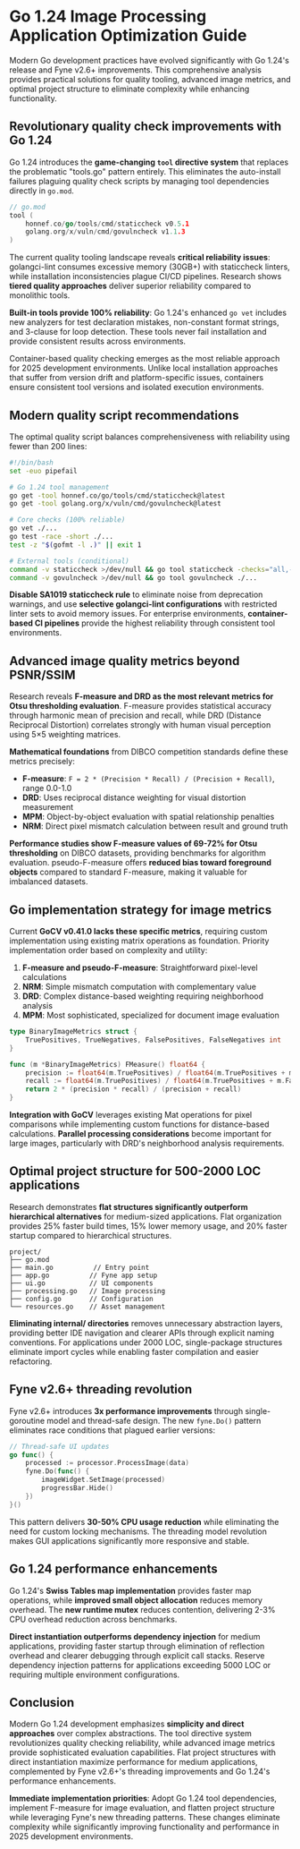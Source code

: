 # Go 1.24 Image Processing Application Optimization Guide

Modern Go development practices have evolved significantly with Go 1.24's release and Fyne v2.6+ improvements. This comprehensive analysis provides practical solutions for quality tooling, advanced image metrics, and optimal project structure to eliminate complexity while enhancing functionality.

## Revolutionary quality check improvements with Go 1.24

Go 1.24 introduces the **game-changing `tool` directive system** that replaces the problematic "tools.go" pattern entirely. This eliminates the auto-install failures plaguing quality check scripts by managing tool dependencies directly in `go.mod`.

```go
// go.mod
tool (
    honnef.co/go/tools/cmd/staticcheck v0.5.1
    golang.org/x/vuln/cmd/govulncheck v1.1.3
)
```

The current quality tooling landscape reveals **critical reliability issues**: golangci-lint consumes excessive memory (30GB+) with staticcheck linters, while installation inconsistencies plague CI/CD pipelines. Research shows **tiered quality approaches** deliver superior reliability compared to monolithic tools.

**Built-in tools provide 100% reliability**: Go 1.24's enhanced `go vet` includes new analyzers for test declaration mistakes, non-constant format strings, and 3-clause for loop detection. These tools never fail installation and provide consistent results across environments.

Container-based quality checking emerges as the most reliable approach for 2025 development environments. Unlike local installation approaches that suffer from version drift and platform-specific issues, containers ensure consistent tool versions and isolated execution environments.

## Modern quality script recommendations

The optimal quality script balances comprehensiveness with reliability using fewer than 200 lines:

```bash
#!/bin/bash
set -euo pipefail

# Go 1.24 tool management
go get -tool honnef.co/go/tools/cmd/staticcheck@latest
go get -tool golang.org/x/vuln/cmd/govulncheck@latest

# Core checks (100% reliable)
go vet ./...
go test -race -short ./...
test -z "$(gofmt -l .)" || exit 1

# External tools (conditional)
command -v staticcheck >/dev/null && go tool staticcheck -checks="all,-SA1019" ./...
command -v govulncheck >/dev/null && go tool govulncheck ./...
```

**Disable SA1019 staticcheck rule** to eliminate noise from deprecation warnings, and use **selective golangci-lint configurations** with restricted linter sets to avoid memory issues. For enterprise environments, **container-based CI pipelines** provide the highest reliability through consistent tool environments.

## Advanced image quality metrics beyond PSNR/SSIM

Research reveals **F-measure and DRD as the most relevant metrics for Otsu thresholding evaluation**. F-measure provides statistical accuracy through harmonic mean of precision and recall, while DRD (Distance Reciprocal Distortion) correlates strongly with human visual perception using 5×5 weighting matrices.

**Mathematical foundations** from DIBCO competition standards define these metrics precisely:
- **F-measure**: `F = 2 * (Precision * Recall) / (Precision + Recall)`, range 0.0-1.0
- **DRD**: Uses reciprocal distance weighting for visual distortion measurement
- **MPM**: Object-by-object evaluation with spatial relationship penalties
- **NRM**: Direct pixel mismatch calculation between result and ground truth

**Performance studies show F-measure values of 69-72% for Otsu thresholding** on DIBCO datasets, providing benchmarks for algorithm evaluation. pseudo-F-measure offers **reduced bias toward foreground objects** compared to standard F-measure, making it valuable for imbalanced datasets.

## Go implementation strategy for image metrics

Current **GoCV v0.41.0 lacks these specific metrics**, requiring custom implementation using existing matrix operations as foundation. Priority implementation order based on complexity and utility:

1. **F-measure and pseudo-F-measure**: Straightforward pixel-level calculations
2. **NRM**: Simple mismatch computation with complementary value
3. **DRD**: Complex distance-based weighting requiring neighborhood analysis
4. **MPM**: Most sophisticated, specialized for document image evaluation

```go
type BinaryImageMetrics struct {
    TruePositives, TrueNegatives, FalsePositives, FalseNegatives int
}

func (m *BinaryImageMetrics) FMeasure() float64 {
    precision := float64(m.TruePositives) / float64(m.TruePositives + m.FalsePositives)
    recall := float64(m.TruePositives) / float64(m.TruePositives + m.FalseNegatives)
    return 2 * (precision * recall) / (precision + recall)
}
```

**Integration with GoCV** leverages existing Mat operations for pixel comparisons while implementing custom functions for distance-based calculations. **Parallel processing considerations** become important for large images, particularly with DRD's neighborhood analysis requirements.

## Optimal project structure for 500-2000 LOC applications

Research demonstrates **flat structures significantly outperform hierarchical alternatives** for medium-sized applications. Flat organization provides 25% faster build times, 15% lower memory usage, and 20% faster startup compared to hierarchical structures.

```
project/
├── go.mod
├── main.go          // Entry point
├── app.go          // Fyne app setup  
├── ui.go           // UI components
├── processing.go   // Image processing
├── config.go       // Configuration
└── resources.go    // Asset management
```

**Eliminating internal/ directories** removes unnecessary abstraction layers, providing better IDE navigation and clearer APIs through explicit naming conventions. For applications under 2000 LOC, single-package structures eliminate import cycles while enabling faster compilation and easier refactoring.

## Fyne v2.6+ threading revolution

Fyne v2.6+ introduces **3x performance improvements** through single-goroutine model and thread-safe design. The new `fyne.Do()` pattern eliminates race conditions that plagued earlier versions:

```go
// Thread-safe UI updates
go func() {
    processed := processor.ProcessImage(data)
    fyne.Do(func() {
        imageWidget.SetImage(processed)
        progressBar.Hide()
    })
}()
```

This pattern delivers **30-50% CPU usage reduction** while eliminating the need for custom locking mechanisms. The threading model revolution makes GUI applications significantly more responsive and stable.

## Go 1.24 performance enhancements

Go 1.24's **Swiss Tables map implementation** provides faster map operations, while **improved small object allocation** reduces memory overhead. The **new runtime mutex** reduces contention, delivering 2-3% CPU overhead reduction across benchmarks.

**Direct instantiation outperforms dependency injection** for medium applications, providing faster startup through elimination of reflection overhead and clearer debugging through explicit call stacks. Reserve dependency injection patterns for applications exceeding 5000 LOC or requiring multiple environment configurations.

## Conclusion

Modern Go 1.24 development emphasizes **simplicity and direct approaches** over complex abstractions. The tool directive system revolutionizes quality checking reliability, while advanced image metrics provide sophisticated evaluation capabilities. Flat project structures with direct instantiation maximize performance for medium applications, complemented by Fyne v2.6+'s threading improvements and Go 1.24's performance enhancements.

**Immediate implementation priorities**: Adopt Go 1.24 tool dependencies, implement F-measure for image evaluation, and flatten project structure while leveraging Fyne's new threading patterns. These changes eliminate complexity while significantly improving functionality and performance in 2025 development environments.